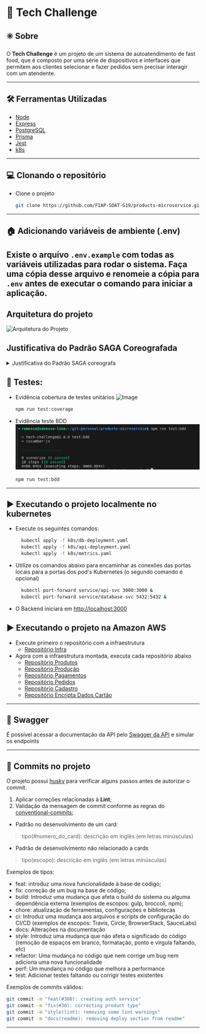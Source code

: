 # 💬 Tech Challenge

## ✳️ Sobre
O **Tech Challenge** é um projeto de um sistema de autoatendimento de fast food, que é composto por uma série de dispositivos e interfaces que permitem aos clientes selecionar e fazer pedidos sem precisar interagir com um atendente.

---

## 🛠 Ferramentas Utilizadas
- [Node](https://nodejs.dev)
- [Express](https://expressjs.com/pt-br/)
- [PostgreSQL](https://www.postgresql.org/)
- [Prisma](https://www.prisma.io/)
- [Jest](https://jestjs.io)
- [k8s](https://kubernetes.io/pt-br/)
---

## 💻 Clonando o repositório

- Clone o projeto

  ```bash
  git clone https://github.com/FIAP-SOAT-G19/products-microservice.git
  ````
---

## 🏠 Adicionando variáveis de ambiente (.env)
Existe o arquivo `.env.example` com todas as variáveis utilizadas para rodar o sistema. Faça uma cópia desse arquivo e renomeie a cópia para `.env` antes de executar o comando para iniciar a aplicação.
---

## Arquitetura do projeto
![Arquitetura do Projeto](./assets/images/arch-ms.jpeg)


## Justificativa do Padrão SAGA Coreografada
<details>
  <summary>Justificativa do Padrão SAGA coreografa</summary>
  Escolhemos o padrão Saga Coreografada para o desenvolvimento do Tech-Challenge, por termos como requisito ser uma aplicação distribuída com arquitetura de microserviços, a saga coreografada nos ajuda a resolver alguns paradigmas no desenvolvimento desses microserviços distribuídos. As principais vantagens que temos com a utilização da saga coreografada são:
  1.	Desacoplamento e Autonomia dos Serviços:
  o	Desacoplamento: Cada serviço decide de forma independente quando e como realizar suas operações. Isso leva a um baixo acoplamento entre os serviços.
  o	Autonomia: Os serviços não dependem de um orquestrador central para controlar o fluxo da saga, aumentando a resiliência e escalabilidade do sistema.
  2.	Escalabilidade e Resiliência:
  o	Escalabilidade: Como os serviços comunicam-se de forma assíncrona, o sistema pode lidar melhor com picos de carga, já que não há uma necessidade imediata de coordenação central.
  o	Resiliência: A ausência de um ponto central de falha (como um orquestrador) significa que uma falha em um serviço específico não necessariamente afeta todo o sistema.
  3.	Flexibilidade e Evolução Independente:
  o	Flexibilidade: Serviços podem ser modificados, adicionados ou removidos sem impacto significativo nos outros, facilitando a evolução do sistema.
  o	Evolução Independente: Permite que equipes diferentes desenvolvam e implantem serviços de forma independente, promovendo a agilidade no desenvolvimento.
  4.	Desempenho:
  o	Desempenho Assíncrono: A comunicação assíncrona evita o bloqueio dos serviços durante a execução das sagas, o que pode melhorar o desempenho geral do sistema.
  5.	Facilidade na Implementação de Compensações:
  o	Compensações Simples: Cada serviço gerencia suas próprias transações e compensações, simplificando a implementação e o gerenciamento dos fluxos compensatórios.
  A partir desses pontos relevantes em que baseamos nossa decisão pela utilização da saga coreografada, mas como tudo não são flores têm alguns pontos negativos em relação a essa escolha também, são as desvantagens a seguir:
  1.	Complexidade na Coordenação de Eventos: A comunicação baseada em eventos pode introduzir complexidade na coordenação e na garantia da consistência eventual.
  2.	Observabilidade: Monitorar e depurar um sistema coreografado pode ser mais desafiador devido à natureza distribuída e assíncrona das transações.
  3.	Desempenho em Cenários de Alto Volume de Transações: É necessário garantir que o sistema de mensageria suporte o volume de eventos gerados pelas sagas.
  Conclusão
  A escolha do padrão de saga coreografada para a arquitetura de microserviços é justificada pela necessidade de um sistema desacoplado, escalável e resiliente. Embora existam desafios a serem superados, as vantagens em termos de autonomia dos serviços, flexibilidade no desenvolvimento e escalabilidade fazem deste padrão uma escolha adequada para garantir a consistência de dados em sistemas distribuídos complexos.
</details>

## 🧪 Testes:
- Evidência cobertura de testes unitários
![Image](./assets/images/unit-test.png)
  ```bash
  npm run test:coverage
  ```

- Evidência teste BDD
![Image](./assets/images/BDD-products.png)
  ```bash
  npm run test:bdd
  ```
---

## ▶️ Executando o projeto localmente no kubernetes
- Execute os seguintes comandos:
  ```bash
    kubectl apply -f k8s/db-deployment.yaml
    kubectl apply -f k8s/api-deployment.yaml
    kubectl apply -f k8s/metrics.yaml
  ```

- Utilize os comandos abaixo para encaminhar as conexões das portas locais para a portas dos pod's Kubernetes (o segundo comando é opcional)
  ```bash
    kubectl port-forward service/api-svc 3000:3000 &
    kubectl port-forward service/database-svc 5432:5432 &
  ```

- O Backend iniciará em [http://localhost:3000](http://localhost:3000)


## ▶️ Executando o projeto na Amazon AWS
- Execute primeiro o repositório com a infraestrutura
  - [Repositório Infra](https://github.com/FIAP-SOAT-G19/tech-challenge-iac)
- Agora com a infraestrutura montada, executa cada repositório abaixo
  - [Repositório Produtos](https://github.com/FIAP-SOAT-G19/products-microservice)
  - [Repositório Produção](https://github.com/FIAP-SOAT-G19/production-microservice)
  - [Repositório Pagamentos](https://github.com/FIAP-SOAT-G19/payments-microsservice)
  - [Repositório Pedidos](https://github.com/FIAP-SOAT-G19/order-microsservice)
  - [Repositório Cadastro](https://github.com/FIAP-SOAT-G19/registrations-microservice)
  - [Repositório Encripta Dados Cartão](https://github.com/FIAP-SOAT-G19/card-encryptor-microsservice)
---

## 🧩 Swagger
É possível acessar a documentação da API pelo [Swagger da API](http://localhost:3000/api-docs) e simular os endpoints

---

## 🚀 Commits no projeto

O projeto possui [husky](https://github.com/typicode/husky) para verificar alguns passos antes de autorizar o commit.

1. Aplicar correções relacionadas à **Lint**;
3. Validação da mensagem de commit conforme as regras do [conventional-commits](https://www.conventionalcommits.org/en/v1.0.0/);
  - Padrão no desenvolvimento de um card:
  > tipo(#numero_do_card): descrição em inglês (em letras minúsculas)
  - Padrão de desenvolvimento não relacionado a cards
  > tipo(escopo): descrição em inglês (em letras minúsculas)

Exemplos de tipos:
  - feat: introduz uma nova funcionalidade à base de código;
  - fix: correção de um bug na base de código;
  - build: Introduz uma mudança que afeta o build do sistema ou alguma dependência externa (exemplos de escopos: gulp, broccoli, npm);
  - chore: atualização de ferramentas, configurações e bibliotecas
  - ci: Introduz uma mudança aos arquivos e scripts de configuração do CI/CD (exemplos de escopos: Travis, Circle, BrowserStack, SauceLabs)
  - docs: Alterações na documentação
  - style: Introduz uma mudança que não afeta o significado do código (remoção de espaços em branco, formatação, ponto e virgula faltando, etc)
  - refactor: Uma mudança no código que nem corrige um bug nem adiciona uma nova funcionalidade
  - perf: Um mundança no código que melhora a performance
  - test: Adicionar testes faltando ou corrigir testes existentes

Exemplos de commits válidos:
  ```bash
  git commit -m "feat(#300): creating auth service"
  git commit -m "fix(#30): correcting product type"
  git commit -m "style(lint): removing some lint warnings"
  git commit -m "docs(readme): removing deploy section from readme"
  ```
---
